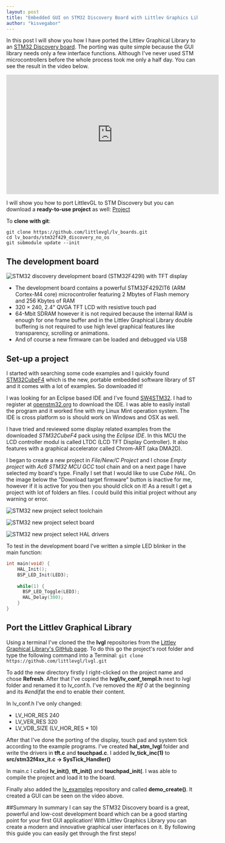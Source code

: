 ```yaml
---
layout: post
title: "Embedded GUI on STM32 Discovery Board with Littlev Graphics Library"
author: "kisvegabor"
---
```


 In this post I will show you how I have ported the Littlev Graphical Library to an [STM32 Discovery board](http://www.st.com/content/st_com/en/products/evaluation-tools/product-evaluation-tools/mcu-eval-tools/stm32-mcu-eval-tools/stm32-mcu-discovery-kits/32f429idiscovery.html). The porting was quite simple because the GUI library needs only a few interface functions. Although I've never used STM microcontrollers before  the whole process took me only a half day. You can see the result in the video below. 

<iframe width="560" height="315" src="https://www.youtube.com/embed/DcJdK137WKM" frameborder="0" allow="accelerometer; autoplay; encrypted-media; gyroscope; picture-in-picture" allowfullscreen></iframe>

I will show you how to port LittlevGL to STM Discovery but you can download a **ready-to-use project** as well: [Project](https://github.com/littlevgl/lv_boards/tree/master/stm32f429_discovery_no_os)

To **clone with git**:
```
git clone https://github.com/littlevgl/lv_boards.git
cd lv_boards/stm32f429_discovery_no_os
git submodule update --init
```

## The development board 

![STM32 discovery development board (STM32F429I) with TFT display](/assets/stm32f429_disco_port/stm32_discovery_dev_board.jpg)

- The development board contains a powerful STM32F429ZIT6 (ARM Cortex-M4 core) microcontroller featuring 2 Mbytes of Flash memory and 256 Kbytes of RAM
- 320 × 240, 2.4" QVGA TFT LCD with resistive touch pad
- 64-Mbit SDRAM however it is not required because the internal RAM is enough for one frame buffer and  in the Littlev Graphical Library double buffering is not required to use high level graphical features like transparency, scrolling or animations. 
- And of course a new firmware can be loaded and debugged via USB 

## Set-up a project
I started with searching some code examples and I quickly found [STM32CubeF4](http://www.st.com/content/st_com/en/products/embedded-software/mcus-embedded-software/stm32-embedded-software/stm32cube-embedded-software/stm32cubef4.html) which is the new, portable embedded software library of ST and it comes with a lot of examples. So downloaded it!

I was looking for an Eclipse based IDE and  I've found [SW4STM32](http://www.st.com/en/development-tools/sw4stm32.html). I had to register at [openstm32.org](http://www.openstm32.org) to download the IDE. I was able to easily install the program and it worked fine with my Linux Mint operation system. The IDE is cross platform so is should work on Windows and OSX as well.

I have tried  and reviewed some display related examples from the downloaded *STM32CubeF4* pack using the *Eclipse IDE*. In this MCU the LCD controller modul is called LTDC (LCD TFT Display Controller). It also features with a graphical accelerator called Chrom-ART (aka DMA2D).

I began to create a new project in *File/New/C Project* and I chose  *Empty project* with *Ac6 STM32 MCU GCC* tool chain and on a next page I have selected my board's type. Finally I set that I would like to  use *Cube HAL*. On the image below the "Download target firmware" button is inactive for me, however if it is active for you then you should click on it! As a result I get a project with lot of folders an files. I could build this initial project without any warning or error.

![STM32 new project select toolchain](/assets/stm32f429_disco_port/new_proj_1.png#post-img-responsive)

![STM32 new project select board](/blog/assets/stm32f429_disco_port/new_proj_2.png#post-img-responsive)

![STM32 new project select HAL drivers](/assets/stm32f429_disco_port/new_proj_3.png#post-img-responsive)


To test in the development board I've written a simple LED blinker in the main function:
```c
int main(void) {
	HAL_Init();
	BSP_LED_Init(LED3);
	
	while(1) {
	  BSP_LED_Toggle(LED3);
	  HAL_Delay(300);
	}
}
```

## Port the Littlev Graphical Library
Using a terminal I've cloned the the **lvgl** repositories from the [Littlev Graphical Library's GitHub page]( https://github.com/littlevgl/lvgl). To do this go the project's root folder and type the following command into a Terminal: `git clone https://github.com/littlevgl/lvgl.git`

To add the new directory firstly I right-clicked on the project name and chose **Refresh**. After that  I've copied the **lvgl/lv_conf_templ.h** next to lvgl folder and renamed it to lv_conf.h. I've removed the *#if 0* at the beginning and its *#endif*at the end to enable their content. 

In lv_conf.h I've only changed:
- LV_HOR_RES  240 
- LV_VER_RES  320 
- LV_VDB_SIZE   (LV_HOR_RES * 10)

After that  I've done the porting of the display, touch pad and system tick according to the example programs. I've created **hal_stm_lvgl** folder and write the drivers in  **tft.c** and **touchpad.c**. I added **lv_tick_inc(1)** to **src/stm32f4xx_it.c -> SysTick_Handler()**

In main.c I called **lv_init()**, **tft_init()** and  **touchpad_init(**. I  was able to compile the project and load it to the board.

Finally also added the [lv_examples](https://github.com/littlevgl/lv_examples) repository and called **demo_create()**. It created a GUI can be seen on the video above.

##Summary
In summary I can say the STM32 Discovery  board is a great, powerful and low-cost development board which can be a good starting point for your first GUI application! With Littlev Graphics Library you can create a modern and innovative graphical user interfaces on it.  By following this guide you can easily get through the first steps!

